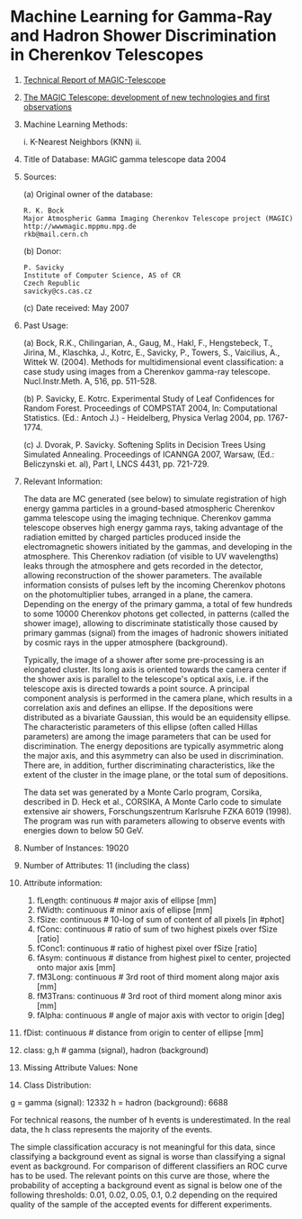 # Machine Learning for Gamma-Ray and Hadron Shower Discrimination in Cherenkov Telescopes

1. [Technical Report of MAGIC-Telescope](https://arxiv.org/abs/0907.1211)

2. [The MAGIC Telescope: development of new technologies and first observations](https://mediatum.ub.tum.de/doc/603045/603045.pdf)

3. Machine Learning Methods:
   
   i. K-Nearest Neighbors (KNN)
   ii. 
   
5. Title of Database: MAGIC gamma telescope data 2004

6. Sources:

   (a) Original owner of the database:

       R. K. Bock
       Major Atmospheric Gamma Imaging Cherenkov Telescope project (MAGIC)
       http://wwwmagic.mppmu.mpg.de
       rkb@mail.cern.ch

   (b) Donor:

       P. Savicky
       Institute of Computer Science, AS of CR
       Czech Republic
       savicky@cs.cas.cz

   (c) Date received: May 2007

7. Past Usage:

   (a) Bock, R.K., Chilingarian, A., Gaug, M., Hakl, F., Hengstebeck, T.,
       Jirina, M., Klaschka, J., Kotrc, E., Savicky, P., Towers, S.,
       Vaicilius, A., Wittek W. (2004).
       Methods for multidimensional event classification: a case study
       using images from a Cherenkov gamma-ray telescope.
       Nucl.Instr.Meth. A, 516, pp. 511-528.

   (b) P. Savicky, E. Kotrc.
       Experimental Study of Leaf Confidences for Random Forest.
       Proceedings of COMPSTAT 2004, In: Computational Statistics.
       (Ed.: Antoch J.) - Heidelberg, Physica Verlag 2004, pp. 1767-1774.

   (c) J. Dvorak, P. Savicky.
       Softening Splits in Decision Trees Using Simulated Annealing.
       Proceedings of ICANNGA 2007, Warsaw, (Ed.: Beliczynski et. al),
       Part I, LNCS 4431, pp. 721-729.

8. Relevant Information:

   The data are MC generated (see below) to simulate registration of high energy
   gamma particles in a ground-based atmospheric Cherenkov gamma telescope using the
   imaging technique. Cherenkov gamma telescope observes high energy gamma rays,
   taking advantage of the radiation emitted by charged particles produced
   inside the electromagnetic showers initiated by the gammas, and developing in the
   atmosphere. This Cherenkov radiation (of visible to UV wavelengths) leaks
   through the atmosphere and gets recorded in the detector, allowing reconstruction
   of the shower parameters. The available information consists of pulses left by
   the incoming Cherenkov photons on the photomultiplier tubes, arranged in a
   plane, the camera. Depending on the energy of the primary gamma, a total of
   few hundreds to some 10000 Cherenkov photons get collected, in patterns
   (called the shower image), allowing to discriminate statistically those
   caused by primary gammas (signal) from the images of hadronic showers
   initiated by cosmic rays in the upper atmosphere (background).

   Typically, the image of a shower after some pre-processing is an elongated
   cluster. Its long axis is oriented towards the camera center if the shower axis
   is parallel to the telescope's optical axis, i.e. if the telescope axis is
   directed towards a point source. A principal component analysis is performed
   in the camera plane, which results in a correlation axis and defines an ellipse.
   If the depositions were distributed as a bivariate Gaussian, this would be
   an equidensity ellipse. The characteristic parameters of this ellipse
   (often called Hillas parameters) are among the image parameters that can be
   used for discrimination. The energy depositions are typically asymmetric
   along the major axis, and this asymmetry can also be used in discrimination.
   There are, in addition, further discriminating characteristics, like the
   extent of the cluster in the image plane, or the total sum of depositions.

   The data set was generated by a Monte Carlo program, Corsika, described in 
      D. Heck et al., CORSIKA, A Monte Carlo code to simulate extensive air showers,
      Forschungszentrum Karlsruhe FZKA 6019 (1998).
   The program was run with parameters allowing to observe events with energies down
   to below 50 GeV.

9. Number of Instances: 19020

10. Number of Attributes: 11 (including the class)

11. Attribute information:

    1.  fLength:  continuous  # major axis of ellipse [mm]
    2.  fWidth:   continuous  # minor axis of ellipse [mm] 
    3.  fSize:    continuous  # 10-log of sum of content of all pixels [in #phot]
    4.  fConc:    continuous  # ratio of sum of two highest pixels over fSize  [ratio]
    5.  fConc1:   continuous  # ratio of highest pixel over fSize  [ratio]
    6.  fAsym:    continuous  # distance from highest pixel to center, projected onto major axis [mm]
    7.  fM3Long:  continuous  # 3rd root of third moment along major axis  [mm] 
    8.  fM3Trans: continuous  # 3rd root of third moment along minor axis  [mm]
    9.  fAlpha:   continuous  # angle of major axis with vector to origin [deg]
   10.  fDist:    continuous  # distance from origin to center of ellipse [mm]
   11.  class:    g,h         # gamma (signal), hadron (background)

11. Missing Attribute Values: None

12. Class Distribution:

   g = gamma (signal):     12332
   h = hadron (background): 6688

   For technical reasons, the number of h events is underestimated.
   In the real data, the h class represents the majority of the events.

   The simple classification accuracy is not meaningful for this data, since
   classifying a background event as signal is worse than classifying a signal
   event as background. For comparison of different classifiers an ROC curve
   has to be used. The relevant points on this curve are those, where the
   probability of accepting a background event as signal is below one of the
   following thresholds: 0.01, 0.02, 0.05, 0.1, 0.2 depending on the required
   quality of the sample of the accepted events for different experiments.

